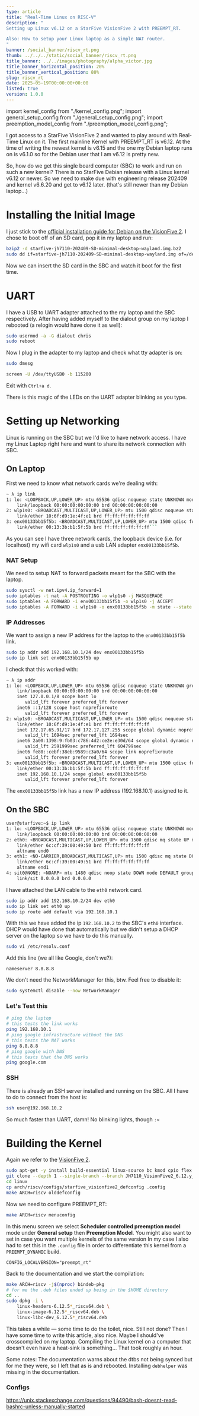 ```yaml
---
type: article
title: "Real-Time Linux on RISC-V"
description: "
Setting up Linux v6.12 on a StarFive VisionFive 2 with PREEMPT_RT.

Also: How to setup your Linux laptop as a simple NAT router.
"
banner: /social_banner/riscv_rt.png
thumb: ../../../static/social_banner/riscv_rt.png
title_banner: ../../images/photography/alpha_victor.jpg
title_banner_horizontal_position: 20%
title_banner_vertical_position: 80%
slug: riscv_rt
date: 2025-05-19T00:00:00+00:00
listed: true
version: 1.0.0
---
```


import kernel_config from "./kernel_config.png";
import general_setup_config from "./general_setup_config.png";
import preemption_model_config from "./preemption_model_config.png";

I got access to a StarFive VisionFive 2 and wanted to play around with Real-Time Linux on it.
The first mainline Kernel with PREEMPT_RT is v6.12.
At the time of writing the newest kernel is v6.15 and the one my Debian laptop runs on is v6.1.0 so for the Debian user that I am v6.12 is pretty new.

So, how do we get this single board computer (SBC) to work and run on such a new kernel?
There is no StarFive Debian release with a Linux kernel v6.12 or newer.
So we need to make due with engineering release 202409 and kernel v6.6.20 and get to v6.12 later.
(that's still newer than my Debian laptop...)

# Installing the Initial Image
I just stick to the [official installation guide for Debian on the VisionFive 2](https://rvspace.org/en/project/VisionFive2_Debian_User_Guide).
I chose to boot off of an SD card, pop it in my laptop and run:
```bash
bzip2 -d starfive-jh7110-202409-SD-minimal-desktop-wayland.img.bz2
sudo dd if=starfive-jh7110-202409-SD-minimal-desktop-wayland.img of=/dev/sda conv=fsync bs=4M status=progress
```
Now we can insert the SD card in the SBC and watch it boot for the first time.

# UART
I have a USB to UART adapter attached to the my laptop and the SBC respectively.
After having added myself to the dialout group on my laptop I rebooted (a relogin would have done it as well):
```bash
sudo usermod -a -G dialout chris
sudo reboot
```

Now I plug in the adapter to my laptop and check what tty adapter is on:
```bash
sudo dmesg
```

```bash
screen -U /dev/ttyUSB0 -b 115200
```
Exit with `Ctrl+a d`.

There is this magic of the LEDs on the UART adapter blinking as you type.

# Setting up Networking

Linux is running on the SBC but we I'd like to have network access.
I have my Linux Laptop right here and want to share its network connection with SBC.

## On Laptop
First we need to know what network cards we're dealing with:
```bash
~ λ ip link
1: lo: <LOOPBACK,UP,LOWER_UP> mtu 65536 qdisc noqueue state UNKNOWN mode DEFAULT group default qlen 1000
    link/loopback 00:00:00:00:00:00 brd 00:00:00:00:00:00
2: wlp1s0: <BROADCAST,MULTICAST,UP,LOWER_UP> mtu 1500 qdisc noqueue state UP mode DORMANT group default qlen 1000
    link/ether 10:6f:d9:1e:4f:e1 brd ff:ff:ff:ff:ff:ff
3: enx00133bb15f5b: <BROADCAST,MULTICAST,UP,LOWER_UP> mtu 1500 qdisc fq_codel state UP mode DEFAULT group default qlen 1000
    link/ether 00:13:3b:b1:5f:5b brd ff:ff:ff:ff:ff:ff```
```
As you can see I have three network cards, the loopback device (i.e. for localhost) my wifi card `wlp1s0` and a usb LAN adapter `enx00133bb15f5b`.

### NAT Setup
We need to setup NAT to forward packets meant for the SBC with the laptop.
```bash
sudo sysctl -w net.ipv4.ip_forward=1
sudo iptables -t nat -A POSTROUTING -o wlp1s0 -j MASQUERADE
sudo iptables -A FORWARD -i enx00133bb15f5b -o wlp1s0 -j ACCEPT
sudo iptables -A FORWARD -i wlp1s0 -o enx00133bb15f5b -m state --state RELATED,ESTABLISHED -j ACCEPT
```

### IP Addresses
We want to assign a new IP address for the laptop to the `enx00133bb15f5b` link.
```bash
sudo ip addr add 192.168.10.1/24 dev enx00133bb15f5b
sudo ip link set enx00133bb15f5b up
```

I check that this worked with:
```bash
~ λ ip addr
1: lo: <LOOPBACK,UP,LOWER_UP> mtu 65536 qdisc noqueue state UNKNOWN group default qlen 1000
    link/loopback 00:00:00:00:00:00 brd 00:00:00:00:00:00
    inet 127.0.0.1/8 scope host lo
       valid_lft forever preferred_lft forever
    inet6 ::1/128 scope host noprefixroute
       valid_lft forever preferred_lft forever
2: wlp1s0: <BROADCAST,MULTICAST,UP,LOWER_UP> mtu 1500 qdisc noqueue state UP group default qlen 1000
    link/ether 10:6f:d9:1e:4f:e1 brd ff:ff:ff:ff:ff:ff
    inet 172.17.65.91/17 brd 172.17.127.255 scope global dynamic noprefixroute wlp1s0
       valid_lft 1694sec preferred_lft 1694sec
    inet6 2a00:1398:9:fb03:c786:4d2:ce2e:e30d/64 scope global dynamic noprefixroute
       valid_lft 2591999sec preferred_lft 604799sec
    inet6 fe80::cebf:38eb:9589:c3a0/64 scope link noprefixroute
       valid_lft forever preferred_lft forever
3: enx00133bb15f5b: <BROADCAST,MULTICAST,UP,LOWER_UP> mtu 1500 qdisc fq_codel state UP group default qlen 1000
    link/ether 00:13:3b:b1:5f:5b brd ff:ff:ff:ff:ff:ff
    inet 192.168.10.1/24 scope global enx00133bb15f5b
       valid_lft forever preferred_lft forever
```
The `enx00133bb15f5b` link has a new IP address (192.168.10.1) assigned to it.

## On the SBC
```bash
user@starfive:~$ ip link
1: lo: <LOOPBACK,UP,LOWER_UP> mtu 65536 qdisc noqueue state UNKNOWN mode DEFAULT group default qlen 1000
    link/loopback 00:00:00:00:00:00 brd 00:00:00:00:00:00
2: eth0: <BROADCAST,MULTICAST,UP,LOWER_UP> mtu 1500 qdisc mq state UP mode DEFAULT group default qlen 1000
    link/ether 6c:cf:39:00:49:50 brd ff:ff:ff:ff:ff:ff
    altname end0
3: eth1: <NO-CARRIER,BROADCAST,MULTICAST,UP> mtu 1500 qdisc mq state DOWN mode DEFAULT group default qlen 1000
    link/ether 6c:cf:39:00:49:51 brd ff:ff:ff:ff:ff:ff
    altname end1
4: sit0@NONE: <NOARP> mtu 1480 qdisc noop state DOWN mode DEFAULT group default qlen 1000
    link/sit 0.0.0.0 brd 0.0.0.0
```

I have attached the LAN cable to the `eth0` network card.

```bash
sudo ip addr add 192.168.10.2/24 dev eth0
sudo ip link set eth0 up
sudo ip route add default via 192.168.10.1
```
With this we have added the ip `192.168.10.2` to the SBC's `eth0` interface.
DHCP would have done that automatically but we didn't setup a DHCP server on the laptop so we have to do this manually.

```bash
sudo vi /etc/resolv.conf
```

Add this line (we all like Google, don't we?):
```
nameserver 8.8.8.8
```

We don't need the NetworkManager for this, btw.
Feel free to disable it:
```bash
sudo systemctl disable --now NetworkManager
```

### Let's Test this
```bash
# ping the laptop
# this tests the link works
ping 192.168.10.1
# ping google infrastructure without the DNS
# this tests the NAT works
ping 8.8.8.8
# ping google with DNS
# this tests that the DNS works
ping google.com
```

### SSH
There is already an SSH server installed and running on the SBC.
All I have to do to connect from the host is:
```bash
ssh user@192.168.10.2
```
So much faster than UART, damn!
No blinking lights, though `:<`

# Building the Kernel
Again we refer to the [VisionFive 2](https://rvspace.org/en/project/VisionFive2_Debian_User_Guide#h-46-compiling-and-updating-linux-kernel).
```bash
sudo apt-get -y install build-essential linux-source bc kmod cpio flex libncurses5-dev libelf-dev libssl-dev dwarves bison git debhelper
git clone --depth 1 --single-branch --branch JH7110_VisionFive2_6.12.y_devel https://github.com/starfive-tech/linux
cd linux
cp arch/riscv/configs/starfive_visionfive2_defconfig .config
make ARCH=riscv olddefconfig
```

Now we need to configure PREEMPT_RT:
```bash
make ARCH=riscv menuconfig
```

<HalfImage src={preemption_model_config} />

In this menu screen we select **Scheduler controlled preemption model** mode under **General setup** then **Preemption Model**.
You might also want to set in case you want multiple kernels of the same version
In my case I also had to set this in the `.config` file in order to differentiate this kernel from a `PREEMPT_DYNAMIC` build.
```
CONFIG_LOCALVERSION="preempt_rt"
```

Back to the documentation and we start the compilation:
```bash
make ARCH=riscv -j$(nproc) bindeb-pkg
# for me the .deb files ended up being in the $HOME directory
cd ..
sudo dpkg -i \
    linux-headers-6.12.5*_riscv64.deb \
    linux-image-6.12.5*_riscv64.deb \
    linux-libc-dev_6.12.5*_riscv64.deb
```

This takes a while — some time to do the toilet, nice.
Still not done?
Then I have some time to write this article, also nice.
Maybe I should've crosscompiled on my laptop.
Compiling the Linux kernel on a computer that doesn't even have a heat-sink is something...
That took roughly an hour.

Some notes:
The documentation warns about the dtbs not being synced but for me they were, so I left that as is and rebooted.
Installing `debhelper` was missing in the documentation.

### Configs
https://unix.stackexchange.com/questions/94490/bash-doesnt-read-bashrc-unless-manually-started
